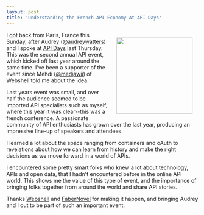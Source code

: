 ```yaml
---
layout: post
title: 'Understanding the French API Economy At API Days'
---
```

<p><a href="http://apidays.io/"><img style="padding: 15;" src="https://s3.amazonaws.com/kinlane-productions/events/api-days-paris-france/api-days-logo.png" alt="" width="200" align="right" /></a></p>
<p>I got back from Paris, France this Sunday, after Audrey (<a href="https://twitter.com/audreywatters">@audreywatters</a>) and I spoke at <a href="http://apidays.io/">API Days</a> last Thursday. This was the second annual API event, which kicked off last year around the same time. I've been a supporter of the event since Mehdi (<a href="https://twitter.com/medjawii">@medjawii</a>) of Webshell told me about the idea.</p>
<p>Last years event was small, and over half the audience seemed to be imported API specialists such as myself, where this year it was clear--this was a french conference. A passionate community of API enthusiasts has grown over the last year, producing an impressive line-up of speakers and attendees.</p>
<p>I learned a lot about the space ranging from containers and oAuth to revelations about how we can learn from history and make the right decisions as we move forward in a world of APIs.</p>
<p>I encountered some pretty smart folks who knew a lot about technology, APIs and open data, that I hadn't encountered before in the online API world. This shows me the value of this type of event, and the importance of bringing folks together from around the world and share API stories.</p>
<p>Thanks <a title="Webshell" href="http://webshell.io/">Webshell</a> and <a title="FaberNovel" href="http://www.fabernovel.com/">FaberNovel</a> for making it happen, and bringing Audrey and I out to be part of such an important event.</p>